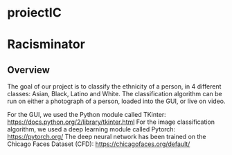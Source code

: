 # proiectIC
# Racisminator

## Overview
The goal of our project is to classify the ethnicity of a person, in 4 different classes: Asian, Black, Latino and White.
The classification algorithm can be run on either a photograph of a person, loaded into the GUI, or live on video.

For the GUI, we used the Python module called TKinter: https://docs.python.org/2/library/tkinter.html
For the image classification algorithm, we used a deep learning module called Pytorch: https://pytorch.org/
The deep neural network has been trained on the Chicago Faces Dataset (CFD): https://chicagofaces.org/default/

